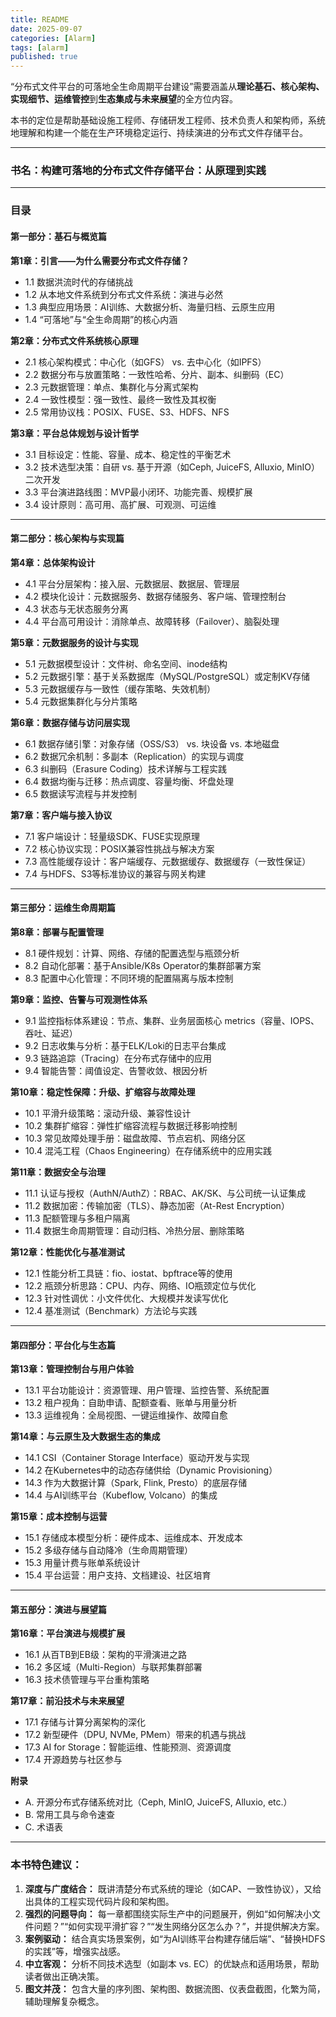 ```yaml
---
title: README
date: 2025-09-07
categories: [Alarm]
tags: [alarm]
published: true
---
```


“分布式文件平台的可落地全生命周期平台建设”需要涵盖从**理论基石、核心架构、实现细节、运维管控**到**生态集成与未来展望**的全方位内容。

本书的定位是帮助基础设施工程师、存储研发工程师、技术负责人和架构师，系统地理解和构建一个能在生产环境稳定运行、持续演进的分布式文件存储平台。

---

### **书名：构建可落地的分布式文件存储平台：从原理到实践**

---

### **目录**

#### **第一部分：基石与概览篇**

**第1章：引言——为什么需要分布式文件存储？**
*   1.1 数据洪流时代的存储挑战
*   1.2 从本地文件系统到分布式文件系统：演进与必然
*   1.3 典型应用场景：AI训练、大数据分析、海量归档、云原生应用
*   1.4 “可落地”与“全生命周期”的核心内涵

**第2章：分布式文件系统核心原理**
*   2.1 核心架构模式：中心化（如GFS） vs. 去中心化（如IPFS）
*   2.2 数据分布与放置策略：一致性哈希、分片、副本、纠删码（EC）
*   2.3 元数据管理：单点、集群化与分离式架构
*   2.4 一致性模型：强一致性、最终一致性及其权衡
*   2.5 常用协议栈：POSIX、FUSE、S3、HDFS、NFS

**第3章：平台总体规划与设计哲学**
*   3.1 目标设定：性能、容量、成本、稳定性的平衡艺术
*   3.2 技术选型决策：自研 vs. 基于开源（如Ceph, JuiceFS, Alluxio, MinIO）二次开发
*   3.3 平台演进路线图：MVP最小闭环、功能完善、规模扩展
*   3.4 设计原则：高可用、高扩展、可观测、可运维

---

#### **第二部分：核心架构与实现篇**

**第4章：总体架构设计**
*   4.1 平台分层架构：接入层、元数据层、数据层、管理层
*   4.2 模块化设计：元数据服务、数据存储服务、客户端、管理控制台
*   4.3 状态与无状态服务分离
*   4.4 平台高可用设计：消除单点、故障转移（Failover）、脑裂处理

**第5章：元数据服务的设计与实现**
*   5.1 元数据模型设计：文件树、命名空间、inode结构
*   5.2 元数据引擎：基于关系数据库（MySQL/PostgreSQL）或定制KV存储
*   5.3 元数据缓存与一致性（缓存策略、失效机制）
*   5.4 元数据集群化与分片策略

**第6章：数据存储与访问层实现**
*   6.1 数据存储引擎：对象存储（OSS/S3） vs. 块设备 vs. 本地磁盘
*   6.2 数据冗余机制：多副本（Replication）的实现与调度
*   6.3 纠删码（Erasure Coding）技术详解与工程实践
*   6.4 数据均衡与迁移：热点调度、容量均衡、坏盘处理
*   6.5 数据读写流程与并发控制

**第7章：客户端与接入协议**
*   7.1 客户端设计：轻量级SDK、FUSE实现原理
*   7.2 核心协议实现：POSIX兼容性挑战与解决方案
*   7.3 高性能缓存设计：客户端缓存、元数据缓存、数据缓存（一致性保证）
*   7.4 与HDFS、S3等标准协议的兼容与网关构建

---

#### **第三部分：运维生命周期篇**

**第8章：部署与配置管理**
*   8.1 硬件规划：计算、网络、存储的配置选型与瓶颈分析
*   8.2 自动化部署：基于Ansible/K8s Operator的集群部署方案
*   8.3 配置中心化管理：不同环境的配置隔离与版本控制

**第9章：监控、告警与可观测性体系**
*   9.1 监控指标体系建设：节点、集群、业务层面核心 metrics（容量、IOPS、吞吐、延迟）
*   9.2 日志收集与分析：基于ELK/Loki的日志平台集成
*   9.3 链路追踪（Tracing）在分布式存储中的应用
*   9.4 智能告警：阈值设定、告警收敛、根因分析

**第10章：稳定性保障：升级、扩缩容与故障处理**
*   10.1 平滑升级策略：滚动升级、兼容性设计
*   10.2 集群扩缩容：弹性扩缩容流程与数据迁移影响控制
*   10.3 常见故障处理手册：磁盘故障、节点宕机、网络分区
*   10.4 混沌工程（Chaos Engineering）在存储系统中的应用实践

**第11章：数据安全与治理**
*   11.1 认证与授权（AuthN/AuthZ）：RBAC、AK/SK、与公司统一认证集成
*   11.2 数据加密：传输加密（TLS）、静态加密（At-Rest Encryption）
*   11.3 配额管理与多租户隔离
*   11.4 数据生命周期管理：自动归档、冷热分层、删除策略

**第12章：性能优化与基准测试**
*   12.1 性能分析工具链：fio、iostat、bpftrace等的使用
*   12.2 瓶颈分析思路：CPU、内存、网络、IO瓶颈定位与优化
*   12.3 针对性调优：小文件优化、大规模并发读写优化
*   12.4 基准测试（Benchmark）方法论与实践

---

#### **第四部分：平台化与生态篇**

**第13章：管理控制台与用户体验**
*   13.1 平台功能设计：资源管理、用户管理、监控告警、系统配置
*   13.2 租户视角：自助申请、配额查看、账单与用量分析
*   13.3 运维视角：全局视图、一键运维操作、故障自愈

**第14章：与云原生及大数据生态的集成**
*   14.1 CSI（Container Storage Interface）驱动开发与实现
*   14.2 在Kubernetes中的动态存储供给（Dynamic Provisioning）
*   14.3 作为大数据计算（Spark, Flink, Presto）的底层存储
*   14.4 与AI训练平台（Kubeflow, Volcano）的集成

**第15章：成本控制与运营**
*   15.1 存储成本模型分析：硬件成本、运维成本、开发成本
*   15.2 多级存储与自动降冷（生命周期管理）
*   15.3 用量计费与账单系统设计
*   15.4 平台运营：用户支持、文档建设、社区培育

---

#### **第五部分：演进与展望篇**

**第16章：平台演进与规模扩展**
*   16.1 从百TB到EB级：架构的平滑演进之路
*   16.2 多区域（Multi-Region）与联邦集群部署
*   16.3 技术债管理与平台重构策略

**第17章：前沿技术与未来展望**
*   17.1 存储与计算分离架构的深化
*   17.2 新型硬件（DPU, NVMe, PMem）带来的机遇与挑战
*   17.3 AI for Storage：智能运维、性能预测、资源调度
*   17.4 开源趋势与社区参与

**附录**
*   A. 开源分布式存储系统对比（Ceph, MinIO, JuiceFS, Alluxio, etc.）
*   B. 常用工具与命令速查
*   C. 术语表

---

### **本书特色建议：**

1.  **深度与广度结合：** 既讲清楚分布式系统的理论（如CAP、一致性协议），又给出具体的工程实现代码片段和架构图。
2.  **强烈的问题导向：** 每一章都围绕实际生产中的问题展开，例如“如何解决小文件问题？”“如何实现平滑扩容？”“发生网络分区怎么办？”，并提供解决方案。
3.  **案例驱动：** 结合真实场景案例，如“为AI训练平台构建存储后端”、“替换HDFS的实践”等，增强实战感。
4.  **中立客观：** 分析不同技术选型（如副本 vs. EC）的优缺点和适用场景，帮助读者做出正确决策。
5.  **图文并茂：** 包含大量的序列图、架构图、数据流图、仪表盘截图，化繁为简，辅助理解复杂概念。
